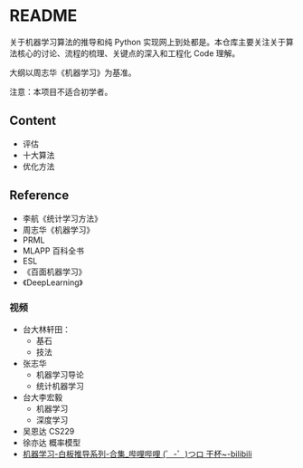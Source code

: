# README

关于机器学习算法的推导和纯 Python 实现网上到处都是。本仓库主要关注关于算法核心的讨论、流程的梳理、关键点的深入和工程化 Code 理解。

大纲以周志华《机器学习》为基准。

注意：本项目不适合初学者。

## Content

- 评估
- 十大算法
- 优化方法


## Reference

- 李航《统计学习方法》
- 周志华《机器学习》
- PRML
- MLAPP 百科全书
- ESL
- 《百面机器学习》
- 《DeepLearning》

### 视频

- 台大林轩田：
  - 基石
  - 技法
- 张志华
  - 机器学习导论
  - 统计机器学习
- 台大李宏毅
  - 机器学习
  - 深度学习
- 吴恩达 CS229 
- 徐亦达 概率模型
- [机器学习-白板推导系列-合集_哔哩哔哩 (゜-゜)つロ 干杯~-bilibili](https://www.bilibili.com/video/av70839977?p=2)